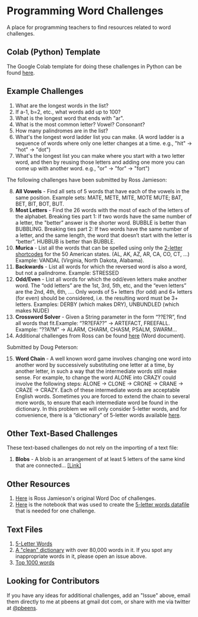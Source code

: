 # Programming Word Challenges

 A place for programming teachers to find resources related to word challenges. 

 ## Colab (Python) Template

 The Google Colab template for doing these challenges in Python can be found [here](https://github.com/pbeens/Programming-Word-Challenges/blob/main/Word_Challenges_Template_Colab_Python.ipynb).

## Example Challenges

1. What are the longest words in the list?
1. If a-1, b=2, etc., what words add up to 100?
1. What is the longest word that ends with "ar".
1. What is the most common letter? Vowel? Consonant?
1. How many palindromes are in the list?
1. What's the longest word ladder list you can make. (A word ladder is a sequence of words where only one letter changes at a time. e.g., "hit" → "hot" → "dot")
1. What's the longest list you can make where you start with a two letter word, and then by reusing those letters and adding one more you can come up with another word. e.g., "or" → "for" → "fort")

The following challenges have been submitted by Ross Jamieson:

8. **All Vowels** - Find all sets of 5 words that have each of the vowels in the same position. Example sets: MATE, METE, MITE, MOTE MUTE; BAT, BET, BIT, BOT, BUT.
1. **Most Letters** - Find the 26 words with the most of each of the letters of the alphabet. Breaking ties part 1: If two words have the same number of a letter, the "better” answer is the shorter word. BUBBLE is better than BUBBLING. Breaking ties part 2: If two words have the same number of a letter, and the same length, the word that doesn’t start with the letter is “better”. HUBBUB is better than BUBBLE.
1. **Murica** - List all the words that can be spelled using only the [2-letter shortcodes](https://raw.githubusercontent.com/jasonong/List-of-US-States/master/states.csv) for the 50 American states. (AL, AK, AZ, AR, CA, CO, CT, …)
Example: VANDAL (Virginia, North Dakota, Alabama).
1. **Backwards** - List all words for which the reversed word is also a word, but not a palindrome. Example: STRESSED
1. **Odd/Even** - List all words for which the odd/even letters make another word. The “odd letters” are the 1st, 3rd, 5th, etc, and the “even letters” are the 2nd, 4th, 6th, …. Only words of 5+ letters (for odd) and 6+ letters (for even) should be considered, i.e. the resulting word must be 3+ letters. Examples: DERBY (which makes DRY), UNBUNDLED (which makes NUDE)
1. **Crossword Solver** - Given a String parameter in the form “??E?R”, find all words that fit.Example: “?R?EFA??” → ARTEFACT, FREEFALL.
Example: “??A?M” → ALARM, CHARM, CHASM, PSALM, SWARM…
1. Additional challenges from Ross can be found [here](https://github.com/pbeens/Programming-Word-Challenges/blob/main/Resources/Ross-Jamieson-Word-Challenges.docx) (Word document).

Submitted by Doug Peterson:

15. **Word Chain** - A well known word game involves changing one word into another word by successively substituting one letter at a time, by another letter, in such a way that the intermediate words still make sense. For example, to change the word ALONE into CRAZY could involve the following steps: ALONE → CLONE → CRONE → CRANE → CRAZE → CRAZY. Each of these intermediate words are acceptable English words. Sometimes you are forced to extend the chain to several more words, to ensure that each intermediate word be found in the dictionary. In this problem we will only consider 5-letter words, and for convenience, there is a “dictionary” of 5-letter words available [here](https://raw.githubusercontent.com/pbeens/Programming-Word-Challenges/main/Datafiles/5-letter-words.txt).

## Other Text-Based Challenges

These text-based challenges do not rely on the importing of a text file:

1. **Blobs** - A blob is an arrangement of at least 5 letters of the same kind that are connected... [[Link]](https://github.com/pbeens/Programming-Word-Challenges/blob/main/Challenges/Blobs_Programming_Challenge.ipynb)

## Other Resources

1. [Here](https://github.com/pbeens/Programming-Word-Challenges/blob/main/Resources/Ross-Jamieson-Word-Challenges.docx) is Ross Jamieson's original Word Doc of challenges. 
1. [Here](https://github.com/pbeens/Programming-Word-Challenges/blob/main/Resources/5_Letter_Words.ipynb) is the notebook that was used to create the [5-letter words datafile](https://raw.githubusercontent.com/pbeens/Programming-Word-Challenges/main/Datafiles/5-letter-words.txt) that is needed for one challenge.

## Text Files

1. [5-Letter Words](https://raw.githubusercontent.com/pbeens/Programming-Word-Challenges/main/Datafiles/5-letter-words.txt)
1. [A "clean" dictionary](https://raw.githubusercontent.com/pbeens/Programming-Word-Challenges/main/Datafiles/cleandict.txt) with over 80,000 words in it. If you spot any inappropriate words in it, please open an issue above. 
1. [Top 1000 words](https://raw.githubusercontent.com/pbeens/Programming-Word-Challenges/main/Datafiles/1000-top-words.txt)

## Looking for Contributors

If you have any ideas for additional challenges, add an "Issue" above, email them directly to me at pbeens at gmail dot com, or share with me via twitter at [@pbeens](https://twitter.com/pbeens).
